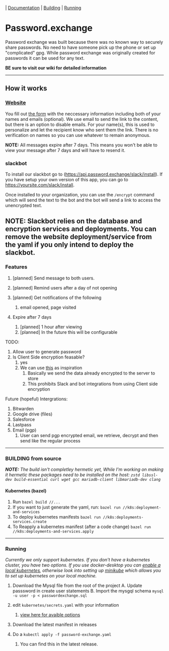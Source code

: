 |  [Documentation](https://github.com/Anthony-Bible/password-exchange/wiki) | [Building](#building-from-source) | [Running](#running)

# Password.exchange
Password exchange was built because there was no known way to securely share passwords. No need to have someone pick up the phone or set up "complicated" gpg. While password exchange was originally created for passwords it can be used for any text. 

**BE sure to visit our wiki for detailed information**

---

## How it works
### [Website](https://password.exchange)

You fill out [the form](https://password.exchange) with the neccessary information including both of your names and emails (optional). We use email to send the link to the content, but there is an option to disable emails. For your name(s), this is used to personalize and let the recipient know who sent them the link. There is no verification on names so you can use whatever to remain anonymous. 

**NOTE:** All messages expire after 7 days. This means you won't be able to view your message after 7 days and will have to resend it. 

### slackbot
 To install our slackbot go to (https://api.password.exchange/slack/install). If you have setup your own version of this app,  you can go to https://yoursite.com/slack/install. 

 Once installed to your organization, you can use the `/encrypt` command which will send the text to the bot and the bot will send a link to access the unencrypted text. 

 **NOTE:** Slackbot relies on the database and encryption services and deployments. You can remove the website deployment/service from the yaml if you only intend to deploy the slackbot.
---

### Features
1. [planned] Send message to both users. 
2. [planned] Remind users after a day of not opening
3. [planned] Get notifications of the following
   1. email opened, page visited
4. Expire after 7 days

   1.  [planned] 1 hour after viewing
   1.  [planned] In the future this will be configurable


TODO:
  1. Allow user to generate password 
  2. Is Client Side encryption feasable?
     1. yes
     2. We can use [this](https://web.archive.org/web/20220205052255/https://bitwarden.com/help/send-encryption/) as inspiration
        1. Basically we send the data already encrypted to the server to store
        2. This prohibits Slack and bot integrations from using Client side encryption

Future (hopeful) Intergrations:
1. Bitwarden
2. Google drive (files)
3. Salesforce
4. Lastpass
5. Email (pgp)
   1. User can send pgp encrypted email, we retrieve, decrypt and then send like the regular process

---


### BUILDING from source
***NOTE:***  *The build isn't completley hermetic yet, While I'm working on making it hermetic these packages need to be installed on the host: `zstd libssl-dev build-essential curl wget gcc mariadb-client libmariadb-dev clang`*

#### Kubernetes (bazel)

1. Run `bazel build //...`
2. If you want to just generate the yaml, run: `bazel run //k8s:deployment-and-services`
3. To deploy kubernetes manifests `bazel run //k8s:deployments-services.create`
4. To Reapply a kubernetes manifest (after a code change) `bazel run //k8s:deployments-and-services.apply`



---
### Running
*Currently we only support kubernetes. If you don't have a kubernetes cluster, you have two options. If you use docker-desktop you can [enable a local kubernetes](https://docs.docker.com/desktop/kubernetes/), otherwise look into setting up [minikube](https://minikube.sigs.k8s.io/docs/start/) which allows you to set up kubernetes on your local machine.*
1. Download the Mysql file from the root of the project
   A. Update passsword in create user statements
   B. Import the mysgql schema `mysql -u user -p < passwordexchange.sql`
2. edit `kubernetes/secrets.yaml` with your information
   
   1. [view here for avaible options](https://github.com/Anthony-Bible/password-exchange/wiki/Environment-Variables)
3. Download the latest manifest in releases
4. Do a `kubectl apply -f password-exchange.yaml`
   1. You can find this in the latest release. 
